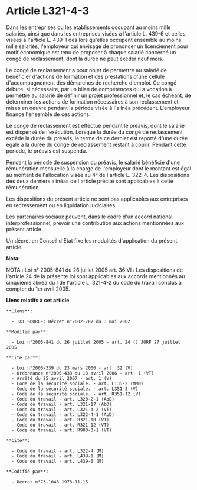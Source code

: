 # Article L321-4-3

Dans les entreprises ou les établissements occupant au moins mille salariés, ainsi que dans les entreprises visées à
l'article L. 439-6 et celles visées à l'article L. 439-1 dès lors qu'elles occupent ensemble au moins mille salariés,
l'employeur qui envisage de prononcer un licenciement pour motif économique est tenu de proposer à chaque salarié concerné un
congé de reclassement, dont la durée ne peut exéder neuf mois.

Le congé de reclassement a pour objet de permettre au salarié de bénéficier d'actions de formation et des prestations d'une
cellule d'accompagnement des démarches de recherche d'emploi. Ce congé débute, si nécessaire, par un bilan de compétences qui
a vocation à permettre au salarié de définir un projet professionnel et, le cas échéant, de déterminer les actions de
formation nécessaires à son reclassement et mises en oeuvre pendant la période visée à l'alinéa précédent. L'employeur
finance l'ensemble de ces actions.

Le congé de reclassement est effectué pendant le préavis, dont le salarié est dispensé de l'exécution. Lorsque la durée du
congé de reclassement excède la durée du préavis, le terme de ce dernier est reporté d'une durée égale à la durée du congé de
reclassement restant à courir. Pendant cette période, le préavis est suspendu.

Pendant la période de suspension du préavis, le salarié bénéficie d'une rémunération mensuelle à la charge de l'employeur
dont le montant est égal au montant de l'allocation visée au 4° de l'article L. 322-4. Les dispositions des deux derniers
alinéas de l'article précité sont applicables à cette rémunération.

Les dispositions du présent article ne sont pas applicables aux entreprises en redressement ou en liquidation judiciaires.

Les partenaires sociaux peuvent, dans le cadre d'un accord national interprofessionnel, prévoir une contribution aux actions
mentionnées aux présent article.

Un décret en Conseil d'Etat fixe les modalités d'application du présent article.

**Nota:**

NOTA : Loi n° 2005-841 du 26 juillet 2005 art. 36 VI : Les dispositions de l'article 24 de la présente loi sont applicables
aux accords mentionnés au cinquième alinéa du I de l'article L. 321-4-2 du code du travail conclus à compter du 1er avril
2005.

**Liens relatifs à cet article**

	**Liens**:

	  - TXT_SOURCE: Décret n°2002-787 du 3 mai 2002

	**Modifié par**:

	  - Loi n°2005-841 du 26 juillet 2005 - art. 24 () JORF 27 juillet 2005

	**Cité par**:

	  - Loi n°2006-339 du 23 mars 2006 - art. 32 (V)
	  - Ordonnance n°2006-433 du 13 avril 2006 - art. 1 (VT)
	  - Arrêté du 25 avril 2007 - art. 1 (V)
	  - Code de la sécurité sociale. - art. L135-2 (MMN)
	  - Code de la sécurité sociale. - art. L351-3 (V)
	  - Code de la sécurité sociale. - art. R351-12 (V)
	  - Code du travail - art. L320-2-1 (AbD)
	  - Code du travail - art. L321-17 (AbD)
	  - Code du travail - art. L321-4-2 (VT)
	  - Code du travail - art. L322-4-1 (AbD)
	  - Code du travail - art. R321-10 (VT)
	  - Code du travail - art. R321-12 (VT)
	  - Code du travail - art. R900-3-1 (VT)

	**Cite**:

	  - Code du travail - art. L322-4 (M)
	  - Code du travail - art. L439-1 (M)
	  - Code du travail - art. L439-6 (M)

	**Codifié par**:

	  - Décret n°73-1046 1973-11-15
